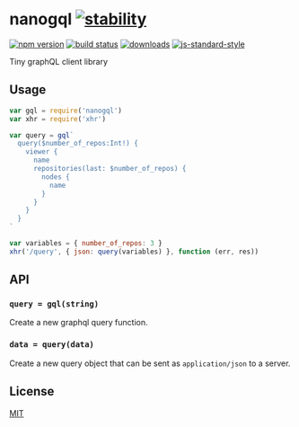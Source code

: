 # nanogql [![stability][0]][1]
[![npm version][2]][3] [![build status][4]][5]
[![downloads][8]][9] [![js-standard-style][10]][11]

Tiny graphQL client library

## Usage
```js
var gql = require('nanogql')
var xhr = require('xhr')

var query = gql`
  query($number_of_repos:Int!) {
    viewer {
      name
      repositories(last: $number_of_repos) {
        nodes {
          name
        }
      }
    }
  }
`

var variables = { number_of_repos: 3 }
xhr('/query', { json: query(variables) }, function (err, res))
```

## API
### `query = gql(string)`
Create a new graphql query function.

### `data = query(data)`
Create a new query object that can be sent as `application/json` to a server.

## License
[MIT](https://tldrlegal.com/license/mit-license)

[0]: https://img.shields.io/badge/stability-experimental-orange.svg?style=flat-square
[1]: https://nodejs.org/api/documentation.html#documentation_stability_index
[2]: https://img.shields.io/npm/v/nanogql.svg?style=flat-square
[3]: https://npmjs.org/package/nanogql
[4]: https://img.shields.io/travis/yoshuawuyts/nanogql/master.svg?style=flat-square
[5]: https://travis-ci.org/yoshuawuyts/nanogql
[6]: https://img.shields.io/codecov/c/github/yoshuawuyts/nanogql/master.svg?style=flat-square
[7]: https://codecov.io/github/yoshuawuyts/nanogql
[8]: http://img.shields.io/npm/dm/nanogql.svg?style=flat-square
[9]: https://npmjs.org/package/nanogql
[10]: https://img.shields.io/badge/code%20style-standard-brightgreen.svg?style=flat-square
[11]: https://github.com/feross/standard
